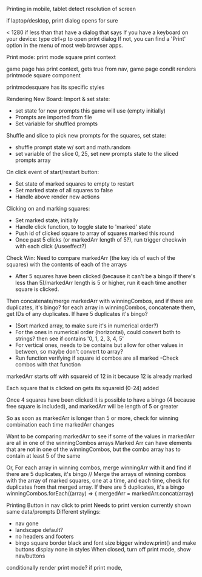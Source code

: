 Printing
in mobile, tablet
detect resolution of screen

if 
laptop/desktop, print dialog opens for sure

< 1280
if less than that have a dialog that says
If you have a keyboard on your device: type ctrl+p to open print dialog
If not, you can find a 'Print' option in the menu of most web browser apps.











Print mode:
print mode square
print context

game page has print context, gets true from nav, game page condit renders printmode square component

printmodesquare has its specific styles



Rendering New Board:
Import & set state:
- set state for new prompts this game will use (empty initially)
- Prompts are imported from file
- Set variable for shuffled prompts

Shuffle and slice to pick new prompts for the squares, set state:
- shuffle prompt state w/ sort and math.random
- set variable of the slice 0, 25, set new prompts state to the sliced prompts array

On click event of start/restart button:
- Set state of marked squares to empty to restart
- Set marked state of all squares to false
- Handle above render new actions


Clicking on and marking squares:
- Set marked state, initially
- Handle click function, to toggle state to 'marked' state
- Push id of clicked square to array of squares marked this round
- Once past 5 clicks (or markedArr length of 5?), run trigger checkwin with each click (/useeffect?)


Check Win: 
Need to compare markedArr (the key ids of each of the squares) with the contents of each of the arrays
- After 5 squares have been clicked (because it can't be a bingo if there's less than 5)/markedArr length is 5 or higher, run it each time another square is clicked.

Then concatenate/merge markedArr with winningCombos, and if there are duplicates, it's bingo?
for each array in winningCombos, concatenate them, get IDs of any duplicates. If have 5 duplicates it's bingo?



- (Sort marked array, to make sure it's in numerical order?)
- For the ones in numerical order (horizontal), could convert both to strings? then see if contains '0, 1, 2, 3, 4, 5'
- For vertical  ones, needs to be contains but allow for other values in between, so maybe don't convert to array?
- Run function verifying if square id combos are all marked
-Check combos with that function


markedArr starts off with squareid of 12 in it because 12 is already marked

Each square that is clicked on gets its squareid (0-24) added

Once 4 squares have been clicked it is possible to have a bingo (4 because free square is included), and markedArr will be length of 5 or greater

So as soon as markedArr is longer than 5 or more, check for winning combination each time markedArr changes 

Want to be comparing markedArr to see if some of the values in markedArr are all in one of the winningCombos arrays 
Marked Arr can have elements that are not in one of the winningCombos, but the combo array has to contain at least 5 of the same


Or, 
For each array in winning combos, merge winningArr with it and find if there are 5 duplicates, it's bingo 
    // Merge the arrays of winning combos with the array of marked squares, one at a time, and each time, check for duplicates from that merged array. If there are 5 duplicates, it's a bingo 
    winningCombos.forEach((array) => {
      mergedArr = markedArr.concat(array)

Printing
Button in nav click to print
Needs to print version currently shown
same data/prompts
Different stylings:
- nav gone
- landscape default? 
- no headers and footers
- bingo square border black and font size bigger 
window.print()
and make buttons display none in styles
When closed, turn off print mode, show nav/buttons

conditionally render print mode?
if print mode, 
